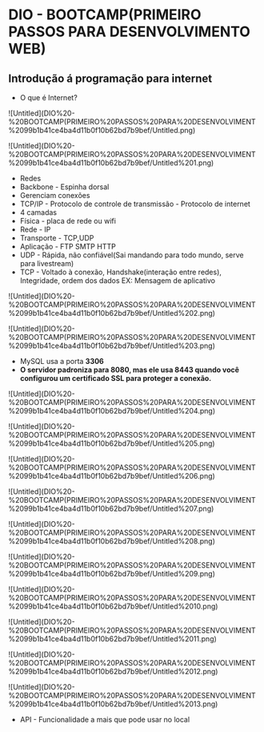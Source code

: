 # DIO - BOOTCAMP(PRIMEIRO PASSOS PARA DESENVOLVIMENTO WEB)

## Introdução á programação para internet

- O que é Internet?

![Untitled](DIO%20-%20BOOTCAMP(PRIMEIRO%20PASSOS%20PARA%20DESENVOLVIMENT%2099b1b41ce4ba4d11b0f10b62bd7b9bef/Untitled.png)

![Untitled](DIO%20-%20BOOTCAMP(PRIMEIRO%20PASSOS%20PARA%20DESENVOLVIMENT%2099b1b41ce4ba4d11b0f10b62bd7b9bef/Untitled%201.png)

- Redes
- Backbone - Espinha dorsal
- Gerenciam conexões
- TCP/IP - Protocolo de controle de transmissão - Protocolo de internet
- 4 camadas
- Física - placa de rede ou wifi
- Rede - IP
- Transporte -  TCP,UDP
- Aplicação  - FTP SMTP HTTP
- UDP  - Rápida, não confiável(Sai mandando para todo mundo, serve para livestream)
- TCP - Voltado à conexão, Handshake(interação entre redes), Integridade, ordem dos dados EX: Mensagem de aplicativo

![Untitled](DIO%20-%20BOOTCAMP(PRIMEIRO%20PASSOS%20PARA%20DESENVOLVIMENT%2099b1b41ce4ba4d11b0f10b62bd7b9bef/Untitled%202.png)

![Untitled](DIO%20-%20BOOTCAMP(PRIMEIRO%20PASSOS%20PARA%20DESENVOLVIMENT%2099b1b41ce4ba4d11b0f10b62bd7b9bef/Untitled%203.png)

- MySQL usa a porta **3306**
- **O servidor padroniza para 8080, mas ele usa 8443 quando você configurou um certificado SSL para proteger a conexão.**

![Untitled](DIO%20-%20BOOTCAMP(PRIMEIRO%20PASSOS%20PARA%20DESENVOLVIMENT%2099b1b41ce4ba4d11b0f10b62bd7b9bef/Untitled%204.png)

![Untitled](DIO%20-%20BOOTCAMP(PRIMEIRO%20PASSOS%20PARA%20DESENVOLVIMENT%2099b1b41ce4ba4d11b0f10b62bd7b9bef/Untitled%205.png)

![Untitled](DIO%20-%20BOOTCAMP(PRIMEIRO%20PASSOS%20PARA%20DESENVOLVIMENT%2099b1b41ce4ba4d11b0f10b62bd7b9bef/Untitled%206.png)

![Untitled](DIO%20-%20BOOTCAMP(PRIMEIRO%20PASSOS%20PARA%20DESENVOLVIMENT%2099b1b41ce4ba4d11b0f10b62bd7b9bef/Untitled%207.png)

![Untitled](DIO%20-%20BOOTCAMP(PRIMEIRO%20PASSOS%20PARA%20DESENVOLVIMENT%2099b1b41ce4ba4d11b0f10b62bd7b9bef/Untitled%208.png)

![Untitled](DIO%20-%20BOOTCAMP(PRIMEIRO%20PASSOS%20PARA%20DESENVOLVIMENT%2099b1b41ce4ba4d11b0f10b62bd7b9bef/Untitled%209.png)

![Untitled](DIO%20-%20BOOTCAMP(PRIMEIRO%20PASSOS%20PARA%20DESENVOLVIMENT%2099b1b41ce4ba4d11b0f10b62bd7b9bef/Untitled%2010.png)

![Untitled](DIO%20-%20BOOTCAMP(PRIMEIRO%20PASSOS%20PARA%20DESENVOLVIMENT%2099b1b41ce4ba4d11b0f10b62bd7b9bef/Untitled%2011.png)

![Untitled](DIO%20-%20BOOTCAMP(PRIMEIRO%20PASSOS%20PARA%20DESENVOLVIMENT%2099b1b41ce4ba4d11b0f10b62bd7b9bef/Untitled%2012.png)

![Untitled](DIO%20-%20BOOTCAMP(PRIMEIRO%20PASSOS%20PARA%20DESENVOLVIMENT%2099b1b41ce4ba4d11b0f10b62bd7b9bef/Untitled%2013.png)

- API - Funcionalidade a mais que pode usar no local